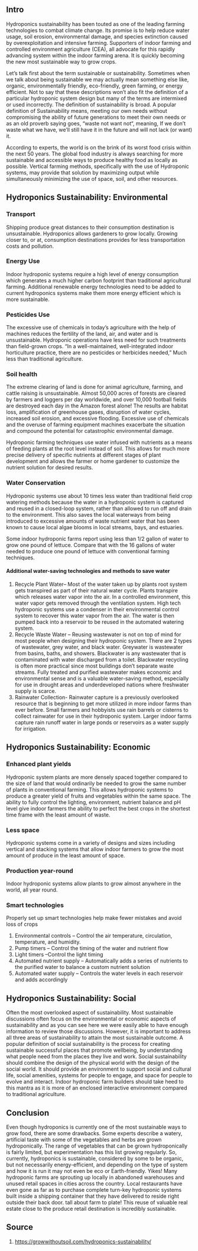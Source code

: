 ## Intro

Hydroponics sustainability has been touted as one of the leading farming technologies to combat climate change. Its promise is to help reduce water usage, soil erosion, environmental damage, and species extinction caused by overexploitation and intensive farming. Supporters of indoor farming and controlled environment agriculture (CEA), all advocate for this rapidly advancing system within the indoor farming arena. It is quickly becoming the new most sustainable way to grow crops.

Let’s talk first about the term sustainable or sustainability. Sometimes when we talk about being sustainable we may actually mean something else like, organic, environmentally friendly, eco-friendly, green farming, or energy efficient. Not to say that these descriptions won’t also fit the definition of a particular hydroponic system design but many of the terms are intermixed or used incorrectly. The definition of sustainability is broad. A popular definition of Sustainability means, meeting our own needs without compromising the ability of future generations to meet their own needs or as an old proverb saying goes, “waste not want not“, meaning, If we don’t waste what we have, we’ll still have it in the future and will not lack (or want) it.

According to experts, the world is on the brink of its worst food crisis within the next 50 years. The global food industry is always searching for more sustainable and accessible ways to produce healthy food as locally as possible.  Vertical farming methods, specifically with the use of Hydroponic systems, may provide that solution by maximizing output while simultaneously minimizing the use of space, soil, and other resources.

## Hydroponics Sustainability: Environmental
### Transport

Shipping produce great distances to their consumption destination is unsustainable.  Hydroponics allows gardeners to grow locally. Growing closer to, or at, consumption destinations provides for less transportation costs and pollution.

 

### Energy Use

Indoor hydroponic systems require a high level of energy consumption which generates a much higher carbon footprint than traditional agricultural farming. Additional renewable energy technologies need to be added to current hydroponics systems make them more energy efficient which is more sustainable.

 

### Pesticides Use

The excessive use of chemicals in today’s agriculture with the help of machines reduces the fertility of the land, air, and water and is unsustainable. Hydroponic operations have less need for such treatments than field-grown crops. “In a well-maintained, well-integrated indoor horticulture practice, there are no pesticides or herbicides needed,” Much less than traditional agriculture.

 

### Soil health

The extreme clearing of land is done for animal agriculture, farming, and cattle raising is unsustainable. Almost 50,000 acres of forests are cleared by farmers and loggers per day worldwide, and over 10,000 football fields are destroyed each day in the Amazon forest alone!  The results are habitat loss, amplification of greenhouse gases, disruption of water cycles, increased soil erosion, and excessive flooding.   Excessive use of chemicals and the overuse of farming equipment machines exacerbate the situation and compound the potential for catastrophic environmental damage.

Hydroponic farming techniques use water infused with nutrients as a means of feeding plants at the root level instead of soil. This allows for much more precise delivery of specific nutrients at different stages of plant development and allows the farmer or home gardener to customize the nutrient solution for desired results.

 

### Water Conservation

Hydroponic systems use about 10 times less water than traditional field crop watering methods because the water in a hydroponic system is captured and reused in a closed-loop system, rather than allowed to run off and drain to the environment. This also saves the local waterways from being introduced to excessive amounts of waste nutrient water that has been known to cause local algae blooms in local streams, bays, and estuaries.

Some indoor hydroponic farms report using less than 1/2 gallon of water to grow one pound of lettuce. Compare that with the 16 gallons of water needed to produce one pound of lettuce with conventional farming techniques.

#### Additional water-saving technologies and methods to save water

1. Recycle Plant Water– Most of the water taken up by plants root system gets transpired as part of their natural water cycle. Plants transpire which releases water vapor into the air. In a controlled environment, this water vapor gets removed through the ventilation system. High tech hydroponic systems use a condenser in their environmental control system to recover this water vapor from the air. The water is then pumped back into a reservoir to be reused in the automated watering system.
2. Recycle Waste Water – Reusing wastewater is not on top of mind for most people when designing their hydroponic system. There are 2 types of wastewater, grey water, and black water. Greywater is wastewater from basins, baths, and showers. Blackwater is any wastewater that is contaminated with water discharged from a toilet. Blackwater recycling is often more practical since most buildings don’t separate waste streams. Fully treated and purified wastewater makes economic and environmental sense and is a valuable water-saving method, especially for use in drought areas and underdeveloped nations where freshwater supply is scarce.
3. Rainwater Collection- Rainwater capture is a previously overlooked resource that is beginning to get more utilized in more indoor farms than ever before. Small farmers and hobbyists use rain barrels or cisterns to collect rainwater for use in their hydroponic system. Larger indoor farms capture rain runoff water in large ponds or reservoirs as a water supply for irrigation.

## Hydroponics Sustainability: Economic
### Enhanced plant yields

Hydroponic system plants are more densely spaced together compared to the size of land that would ordinarily be needed to grow the same number of plants in conventional farming. This allows hydroponic systems to produce a greater yield of fruits and vegetables within the same space. The ability to fully control the lighting, environment, nutrient balance and pH level give indoor farmers the ability to perfect the best crops in the shortest time frame with the least amount of waste.

 

### Less space

Hydroponic systems come in a variety of designs and sizes including vertical and stacking systems that allow indoor farmers to grow the most amount of produce in the least amount of space.

 

### Production year-round

Indoor hydroponic systems allow plants to grow almost anywhere in the world, all year round.

 

### Smart technologies

Properly set up smart technologies help make fewer mistakes and avoid loss of crops

1. Environmental controls – Control the air temperature, circulation, temperature, and humidity.
2. Pump timers – Control the timing of the water and nutrient flow
3. Light timers –Control the light timing
4. Automated nutrient supply – Automatically adds a series of nutrients to the purified water to balance a custom nutrient solution
5. Automated water supply – Controls the water levels in each reservoir and adds accordingly

## Hydroponics Sustainability: Social
Often the most overlooked aspect of sustainability. Most sustainable discussions often focus on the environmental or economic aspects of sustainability and as you can see here we were easily able to have enough information to review those discussions.  However, it is important to address all three areas of sustainability to attain the most sustainable outcome. A popular definition of social sustainability is the process for creating sustainable successful places that promote wellbeing, by understanding what people need from the places they live and work. Social sustainability should combine the design of the physical world with the design of the social world.  It should provide an environment to support social and cultural life, social amenities, systems for people to engage, and space for people to evolve and interact. Indoor hydroponic farm builders should take heed to this mantra as it is more of an enclosed interactive environment compared to traditional agriculture.

## Conclusion
Even though hydroponics is currently one of the most sustainable ways to grow food, there are some drawbacks. Some experts describe a watery, artificial taste with some of the vegetables and herbs are grown hydroponically. The range of vegetables that can be grown hydroponically is fairly limited, but experimentation has this list growing regularly.
So, currently, hydroponics is sustainable, considered by some to be organic, but not necessarily energy-efficient, and depending on the type of system and how it is run it may not even be eco or Earth-friendly. Yikes! Many hydroponic farms are sprouting up locally in abandoned warehouses and unused retail spaces in cities across the country. Local restaurants have even gone as far as to purchase complete turn-key hydroponic systems built inside a shipping container that they have delivered to reside right outside their back door. tall about farm to plate! This reuse of valuable real estate close to the produce retail destination is incredibly sustainable.

## Source 
1. https://growwithoutsoil.com/hydroponics-sustainability/
